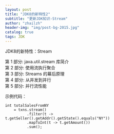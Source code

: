 ```yaml
---
layout: post
title: "JDK8的新特性2"
subtitle: "更新JDK知识-Stream"
author: "zhailzh"  
header-img: "img/post-bg-2015.jpg"  
catalog: true
tags: JDK  
---
```


JDK8的新特性：Stream  

第 1 部分: java.util.stream 库简介  
第 2 部分: 使用流执行聚合  
第 3 部分: Streams 的幕后原理  
第 4 部分: 从并发到并行  
第 5 部分: 并行流性能  

<!--more-->
示例代码：
~~~
int totalSalesFromNY
    = txns.stream()
          .filter(t -> t.getSeller().getAddr().getState().equals("NY"))
          .mapToInt(t -> t.getAmount())
          .sum();
~~~
